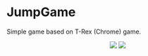 # JumpGame
Simple game based on T-Rex (Chrome) game.
<p align="center">
  <img src="https://i.imgur.com/nfz8fKr.png">
  <img src="https://i.imgur.com/hE6g5DM.png">
</p>

